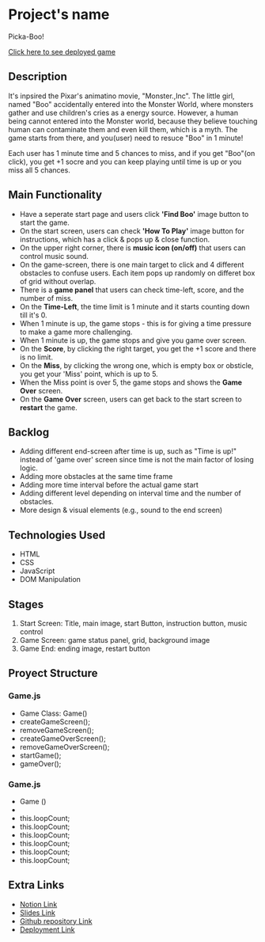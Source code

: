 # Project's name

Picka-Boo!

[Click here to see deployed game](http://github.com)

## Description
It's inpsired the Pixar's animatino movie, "Monster.,Inc". The little girl, named "Boo" accidentally entered into the Monster World, where monsters gather and use children's cries as a energy source. However, a human being cannot entered into the Monster world, because they believe touching human can contaminate them and even kill them, which is a myth. The game starts from there, and you(user) need to resuce "Boo" in 1 minute! 


Each user has 1 minute time and 5 chances to miss, and if you get "Boo"(on click), you get +1 socre and you can keep playing until time is up or you miss all 5 chances.


## Main Functionality
- Have a seperate start page and users click **'Find Boo'** image button to start the game.
- On the start screen, users can check **'How To Play'** image button for instructions, which has a click & pops up & close function.
- On the upper right corner, there is **music icon (on/off)** that users can control music sound.
- On the game-screen, there is one main target to click and 4 different obstacles to confuse users. Each item pops up randomly on differet box of grid without overlap.
- There is a **game panel** that users can check time-left, score, and the number of miss.
- On the **Time-Left**, the time limit is 1 minute and it starts counting down till it's 0.
- When 1 minute is up, the game stops - this is for giving a time pressure to make a game more challenging. 
- When 1 minute is up, the game stops and give you game over screen.
- On the **Score**, by clicking the right target, you get the +1 score and there is no limit.
- On the **Miss**, by clicking the wrong one, which is empty box or obsticle, you get your 'Miss' point, which is up to 5.
- When the Miss point is over 5, the game stops and shows the **Game Over** screen.
- On the **Game Over** screen, users can get back to the start screen to **restart**  the game.


## Backlog
- Adding different end-screen after time is up, such as "Time is up!" instead of 'game over' screen since time is not the main factor of losing logic.
- Adding more obstacles at the same time frame
- Adding more time interval before the actual game start
- Adding different level depending on interval time and the number of obstacles.
- More design & visual elements (e.g., sound to the end screen)


## Technologies Used
- HTML
- CSS
- JavaScript
- DOM Manipulation

## Stages
1. Start Screen: Title, main image, start Button, instruction button, music control 
2. Game Screen: game status panel, grid, background image
3. Game End: ending image, restart button

## Proyect Structure
### Game.js
- Game Class: Game()
- createGameScreen();
- removeGameScreen();
- createGameOverScreen();
- removeGameOverScreen();
- startGame();
- gameOver();

### Game.js
- Game ()
- 
- this.loopCount;
- this.loopCount;
- this.loopCount;
- this.loopCount;
- this.loopCount;
- this.loopCount;




## Extra Links

- [Notion Link](https://www.notion.so/f61dba19b85843da8cb81cc8ced45aaa?v=b554d2db337b40a9ace406e5749c4f8f)
- [Slides Link](http://slides.com)
- [Github repository Link](https://github.com/virgoeun/mochi-pochi)
- [Deployment Link](http://github.com)
